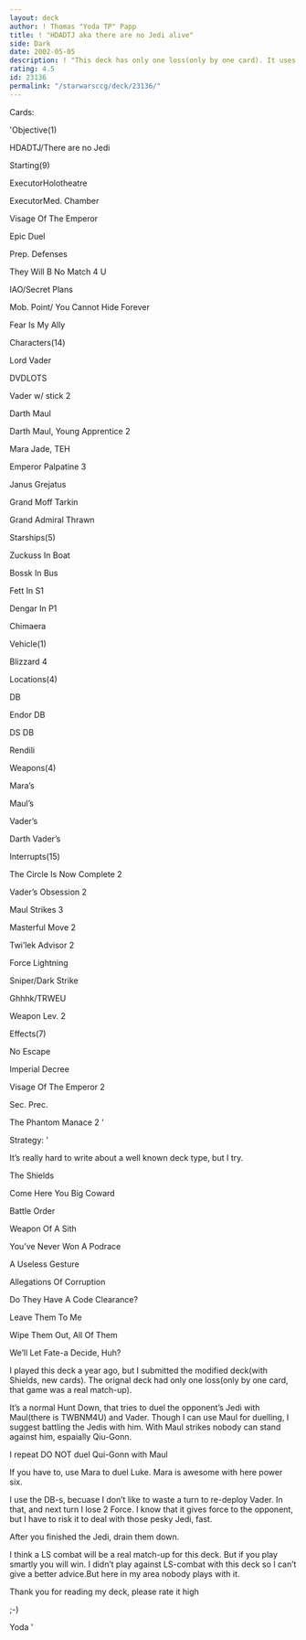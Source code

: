 ```yaml
---
layout: deck
author: ! Thomas "Yoda TP" Papp
title: ! "HDADTJ aka there are no Jedi alive"
side: Dark
date: 2002-05-05
description: ! "This deck has only one loss(only by one card). It uses the Dark Jedi to take revenge on the Jedi."
rating: 4.5
id: 23136
permalink: "/starwarsccg/deck/23136/"
---
```

Cards: 

'Objective(1)

HDADTJ/There are no Jedi


Starting(9)

ExecutorHolotheatre

ExecutorMed. Chamber

Visage Of The Emperor

Epic Duel

Prep. Defenses

They Will B No Match 4 U

IAO/Secret Plans

Mob. Point/ You Cannot Hide Forever

Fear Is My Ally


Characters(14)

Lord Vader

DVDLOTS

Vader w/ stick 2

Darth Maul

Darth Maul, Young Apprentice 2

Mara Jade, TEH

Emperor Palpatine 3

Janus Grejatus

Grand Moff Tarkin

Grand Admiral Thrawn


Starships(5)

Zuckuss In Boat

Bossk In Bus

Fett In S1

Dengar In P1

Chimaera


Vehicle(1)

Blizzard 4


Locations(4)

 DB

Endor DB

DS DB

Rendili


Weapons(4)

Mara’s

Maul’s

Vader’s

Darth Vader’s


Interrupts(15)

The Circle Is Now Complete 2

Vader’s Obsession 2

Maul Strikes 3

Masterful Move 2

Twi’lek Advisor 2

Force Lightning

Sniper/Dark Strike

Ghhhk/TRWEU

Weapon Lev. 2


Effects(7)

No Escape

Imperial Decree

Visage Of The Emperor 2

Sec. Prec.

The Phantom Manace 2 '

Strategy: '

It’s really hard to write about a well known deck type, but I try.


The Shields

Come Here You Big Coward

Battle Order

Weapon Of A Sith

You’ve Never Won A Podrace

A Useless Gesture

Allegations Of Corruption

Do They Have A Code Clearance? 

Leave Them To Me 

Wipe Them Out, All Of Them

We’ll Let Fate-a Decide, Huh?


I played this deck a year ago, but I submitted the modified deck(with Shields, new cards). The orignal deck had only one loss(only by one card, that game was a real match-up).


It’s a normal Hunt Down, that tries to duel the opponent’s Jedi with Maul(there is TWBNM4U) and Vader. Though I can use Maul for duelling, I suggest battling the Jedis with him. With Maul strikes nobody can stand against him, espaially Qiu-Gonn.

I repeat DO NOT duel Qui-Gonn with Maul

If you have to, use Mara to duel Luke. Mara is awesome with here power six.


I use the DB-s, becuase I don’t like to waste a turn to re-deploy Vader. In that, and next turn I lose 2 Force. I know that it gives force to the opponent, but I have to risk it to deal with those pesky Jedi, fast.


After you finished the Jedi, drain them down.


I think a LS combat will be a real match-up for this deck. But if you play smartly you will win. I didn’t play against LS-combat with this deck so I can’t give a better advice.But here in my area nobody plays with it.


Thank you for reading my deck, please rate it high

;-)


Yoda '
